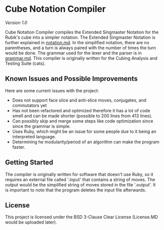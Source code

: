 # Cube Notation Compiler
*Version 1.0*

Cube Notation Compiler compiles the Extended Singmaster Notation for the Rubik's cube into a simpler notation. The Extended Singmaster Notation is further explained in [notation.md](notation.md). In the simplified notation, there are no parentheses, and a turn is always paired with the number of times the turn would be done. The grammar used for the lexer and the parser is in [grammar.md](grammar.md). This compiler is originally written for the Cubing Analysis and Testing Suite (cats).

## Known Issues and Possible Improvements
Here are some current issues with the project:
  - Does not support face slice and anti-slice moves, conjugates, and commutators yet
  - Has not been refactored and optimized therefore it has a lot of code smell and can be made shorter (possible to 200 lines from 413 lines).
  - Can possibly skip and merge some steps like code optimization since since the grammar is simple.
  - Uses Ruby, which might be an issue for some people due to it being an interpreted language.
  - Determining he modularity/period of an algorithm can make the program faster.
  
## Getting Started
The compiler is originally written for software that doesn't use Ruby, so it requires an external file called '.input' that contains a string of moves. The output would be the simplified string of moves stored in the file '.output'. It is important to note that the program  deletes the input file afterwards. 

## License
This project is licensed under the BSD 3-Clause Clear License (License.MD would be uploaded later).
